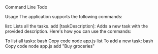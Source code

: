 Command Line Todo




Usage
The application supports the following commands:

list: Lists all the tasks.
add [taskDescription]: Adds a new task with the provided description.
Here's how you can use the commands:

To list all tasks:
bash
Copy code
node app.js list
To add a new task:
bash
Copy code
node app.js add "Buy groceries"
